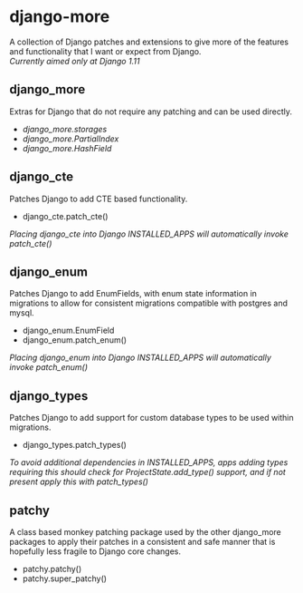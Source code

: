 # django-more

A collection of Django patches and extensions to give more of the features and functionality that I want or expect from Django.  
_Currently aimed only at Django 1.11_


## django_more

Extras for Django that do not require any patching and can be used directly.
 * *django_more.storages*
 * *django_more.PartialIndex*
 * *django_more.HashField*


## django_cte

Patches Django to add CTE based functionality.

* django_cte.patch_cte()

_Placing django_cte into Django INSTALLED_APPS will automatically invoke patch_cte()_


## django_enum

Patches Django to add EnumFields, with enum state information in migrations to allow for consistent migrations compatible with postgres and mysql.

 * django_enum.EnumField
 * django_enum.patch_enum()

_Placing django_enum into Django INSTALLED_APPS will automatically invoke patch_enum()_


## django_types

Patches Django to add support for custom database types to be used within migrations.

 * django_types.patch_types()

_To avoid additional dependencies in INSTALLED_APPS, apps adding types requiring this should check for ProjectState.add_type() support, and if not present apply this with patch_types()_


## patchy

A class based monkey patching package used by the other django_more packages to apply their patches in a consistent and safe manner that is hopefully less fragile to Django core changes.

* patchy.patchy()
* patchy.super_patchy()

